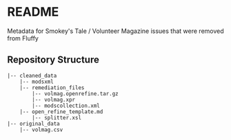 # README
Metadata for Smokey's Tale / Volunteer Magazine issues that were removed from Fluffy

## Repository Structure

```
|-- cleaned_data
    |-- modsxml
    |-- remediation_files
        |-- volmag.openrefine.tar.gz
        |-- volmag.xpr
        |-- modscollection.xml
	|-- open_refine_template.md
        |-- splitter.xsl
|-- original_data
    |-- volmag.csv
